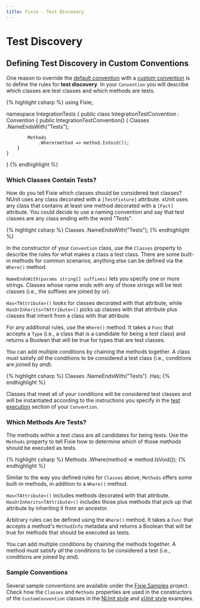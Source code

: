```yaml
---
title: Fixie - Test Discovery
---
```

# Test Discovery

## Defining Test Discovery in Custom Conventions

One reason to override the [default convention](../default-convention) with a [custom convention](../custom-conventions) is to define the rules for **test discovery**. In your `Convention` you will describe which classes are test classes and which methods are tests.

{% highlight csharp %}
using Fixie;

namespace IntegrationTests
{
    public class IntegrationTestConvention : Convention
    {
        public IntegrationTestConvention()
        {
            Classes
                .NameEndsWith("Tests");

            Methods
                .Where(method => method.IsVoid());
        }
    }
}
{% endhighlight %}

### Which Classes Contain Tests?

How do you tell Fixie which classes should be considered test classes? NUnit uses any class decorated with a `[TestFixture]` attribute. xUnit uses any class that contains at least one method decorated with a `[Fact]` attribute. You could decide to use a naming convention and say that test classes are any class ending with the word "Tests".

{% highlight csharp %}
Classes
    .NameEndsWith("Tests");
{% endhighlight %}

In the constructor of your `Convention` class, use the `Classes` property to describe the rules for what makes a class a test class. There are some built-in methods for common scenarios; anything else can be defined via the `Where()` method.

`NameEndsWith(params string[] suffixes)` lets you specify one or more strings. Classes whose name ends with any of those strings will be test classes (i.e., the suffixes are joined by *or*).

`Has<TAttribute>()` looks for classes decorated with that attribute, while `HasOrInherits<TAttribute>()` picks up classes with that attribute plus classes that inherit from a class with that attribute.

For any additional rules, use the `Where()` method. It takes a `Func` that accepts a `Type` (i.e., a class that is a candidate for being a test class) and returns a Boolean that will be true for types that are test classes.

You can add multiple conditions by chaining the methods together. A class must satisfy *all* the conditions to be considered a test class (i.e., conditions are joined by *and*).

{% highlight csharp %}
Classes
    .NameEndsWith("Tests")
    .Has<TestFixtureAttribute>;
{% endhighlight %}

Classes that meet all of your conditions will be considered test classes and will be instantiated according to the instructions you specify in the [test execution](../test-execution) section of your `Convention`.

### Which Methods Are Tests?

The methods within a test class are all candidates for being tests. Use the `Methods` property to tell Fixie how to determine which of those methods should be executed as tests.

{% highlight csharp %}
Methods
    .Where(method => method.IsVoid());
{% endhighlight %}

Similar to the way you defined rules for `Classes` above, `Methods` offers some built-in methods, in addition to a `Where()` method.

`Has<TAttribute>()` includes methods decorated with that attribute. `HasOrInherits<TAttribute>()` includes those plus methods that pick up that attribute by inheriting it from an ancestor.

Arbitrary rules can be defined using the `Where()` method. It takes a `Func` that accepts a method's `MethodInfo` metadata and returns a Boolean that will be true for methods that should be executed as tests.

You can add multiple conditions by chaining the methods together. A method must satisfy *all* the conditions to be considered a test (i.e., conditions are joined by *and*).

### Sample Conventions

Several sample conventions are available under the [Fixie.Samples](https://github.com/fixie/fixie/tree/{{page.codetag}}/src/Fixie.Samples) project. Check how the `Classes` and `Methods` properties are used in the constructors of the `CustomConvention` classes in the [NUnit style](https://github.com/fixie/fixie/blob/{{page.codetag}}/src/Fixie.Samples/NUnitStyle/CustomConvention.cs) and [xUnit style](https://github.com/fixie/fixie/blob/{{page.codetag}}/src/Fixie.Samples/xUnitStyle/CustomConvention.cs) examples.
